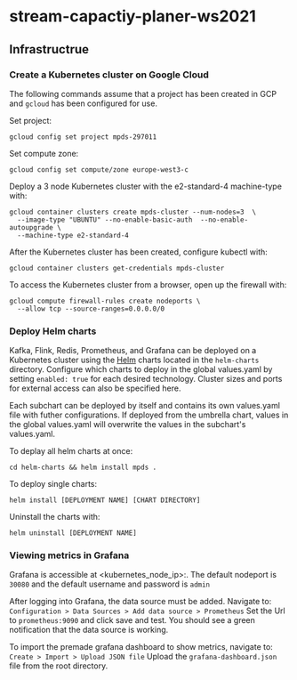 # stream-capactiy-planer-ws2021

## Infrastructrue

### Create a Kubernetes cluster on Google Cloud

The following commands assume that a project has been created in GCP and ``gcloud`` has been configured for use.

Set project:
```
gcloud config set project mpds-297011
```

Set compute zone:
```
gcloud config set compute/zone europe-west3-c
```

Deploy a 3 node Kubernetes cluster with the e2-standard-4 machine-type with:
```
gcloud container clusters create mpds-cluster --num-nodes=3  \
  --image-type "UBUNTU" --no-enable-basic-auth  --no-enable-autoupgrade \
  --machine-type e2-standard-4
```

After the Kubernetes cluster has been created, configure kubectl with:
```
gcloud container clusters get-credentials mpds-cluster
```

To access the Kubernetes cluster from a browser, open up the firewall with:
```
gcloud compute firewall-rules create nodeports \
  --allow tcp --source-ranges=0.0.0.0/0
```

### Deploy Helm charts
Kafka, Flink, Redis, Prometheus, and Grafana can be deployed on a Kubernetes cluster using the [Helm](https://helm.sh) charts located in the ``helm-charts`` directory. Configure which charts to deploy in the global values.yaml by setting ``enabled: true`` for each desired technology. Cluster sizes and ports for external access can also be specified here.

Each subchart can be deployed by itself and contains its own values.yaml file with futher configurations. If deployed from the umbrella chart, values in the global values.yaml will overwrite the values in the subchart's values.yaml.

To deplay all helm charts at once:
```
cd helm-charts && helm install mpds .
```

To deploy single charts:
```
helm install [DEPLOYMENT NAME] [CHART DIRECTORY]
```

Uninstall the charts with:
```
helm uninstall [DEPLOYMENT NAME]
```

### Viewing metrics in Grafana

Grafana is accessible at <kubernetes_node_ip>:<nodeport>.
The default nodeport is ``30080`` and the default username and password is ``admin``

After logging into Grafana, the data source must be added.
Navigate to: ``Configuration > Data Sources > Add data source > Prometheus``
Set the Url to ``prometheus:9090`` and click save and test. You should see a green notification that the data source is working.

To import the premade grafana dashboard to show metrics, navigate to:
``Create > Import > Upload JSON file``
Upload the ``grafana-dashboard.json`` file from the root directory.
